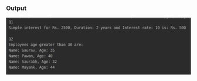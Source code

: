 
### Output
![Output](https://github.com/shubham-ttn/AndroidBootcamp2021/blob/Qsns23FEB2021/output1.png)

